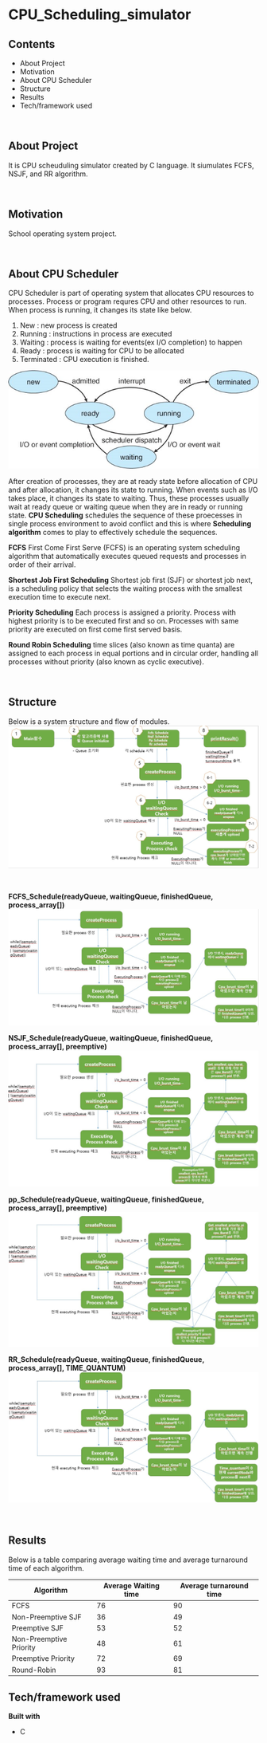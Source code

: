 # CPU_Scheduling_simulator

## Contents
* About Project
* Motivation
* About CPU Scheduler
* Structure
* Results
* Tech/framework used

&nbsp;

## About Project

It is CPU scheuduling simulator created by C language. It siumulates FCFS, NSJF, and RR algorithm.

&nbsp;


## Motivation
School operating system project.

&nbsp;

## About CPU Scheduler
CPU Scheduler is part of operating system that allocates CPU resources to processes. Process or program requres CPU and other resources to run. When process is running, it changes its state like below.

1. New : new process is created
2. Running : instructions in process are executed
3. Waiting : process is waiting for events(ex I/O completion) to happen
4. Ready : process is waiting for CPU to be allocated
5. Terminated : CPU execution is finished.

![](pic_folder/process_state_diagram.jpg)

After creation of processes, they are at ready state before allocation of CPU and after allocation, it changes its state to running. When events such as I/O takes place, it changes its state to waiting. Thus, these processes usually wait at ready queue or waiting queue when they are in ready or running state. **CPU Scheduling** schedules the sequence of these proecesses in single process environment to avoid conflict and this is where **Scheduling algorithm** comes to play to effectively schedule the sequences.


**FCFS**
First Come First Serve (FCFS) is an operating system scheduling algorithm that automatically executes queued requests and processes in order of their arrival.

**Shortest Job First Scheduling**
Shortest job first (SJF) or shortest job next, is a scheduling policy that selects the waiting process with the smallest execution time to execute next.

**Priority Scheduling**
Each process is assigned a priority. Process with highest priority is to be executed first and so on. Processes with same priority are executed on first come first served basis.

**Round Robin Scheduling**
time slices (also known as time quanta) are assigned to each process in equal portions and in circular order, handling all processes without priority (also known as cyclic executive).

&nbsp;
## Structure
Below is a system structure and flow of modules.
![](pic_folder/structure.jpg)

&nbsp;

**FCFS_Schedule(readyQueue, waitingQueue, finishedQueue, process_array[])**
![](pic_folder/fcfs.jpg)

**NSJF_Schedule(readyQueue, waitingQueue, finishedQueue, process_array[], preemptive)**
![](pic_folder/nsjf.jpg)

**pp_Schedule(readyQueue, waitingQueue, finishedQueue, process_array[], preemptive)**
![](pic_folder/pp.jpg)

**RR_Schedule(readyQueue, waitingQueue, finishedQueue, process_array[], TIME_QUANTUM)**
![](pic_folder/rr.JPG)

&nbsp;

## Results
Below is a table comparing average waiting time and average turnaround time of each algorithm.

|Algorithm|Average Waiting time|Average turnaround time|
|---|---|---|
FCFS|76|90
Non-Preemptive SJF|36|49
Preemptive SJF	|53|52
Non-Preemptive Priority|48|61
Preemptive Priority|72|69
Round-Robin|93|81


## Tech/framework used
<b>Built with</b>
- C

&nbsp;
